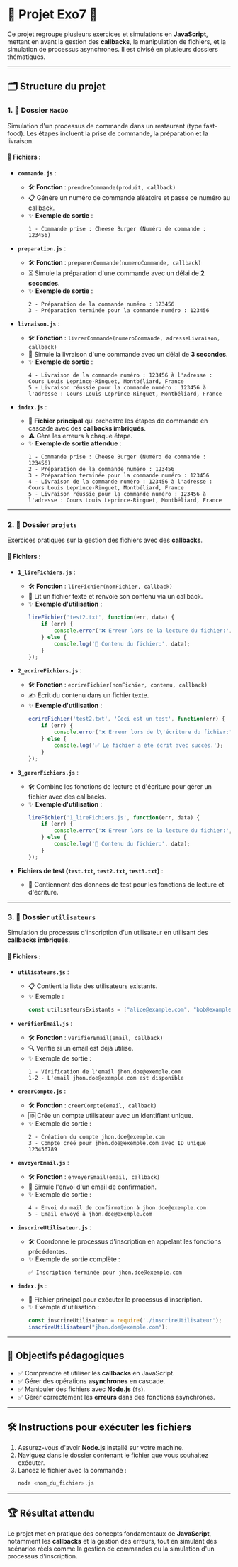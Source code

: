 # 🌟 **Projet Exo7** 🌟

Ce projet regroupe plusieurs exercices et simulations en **JavaScript**, mettant en avant la gestion des **callbacks**, la manipulation de fichiers, et la simulation de processus asynchrones. Il est divisé en plusieurs dossiers thématiques.

---

## 🗂️ **Structure du projet**

### 1. 📂 **Dossier `MacDo`**
Simulation d'un processus de commande dans un restaurant (type fast-food). Les étapes incluent la prise de commande, la préparation et la livraison.

#### 📄 **Fichiers :**
- **`commande.js`** :
  - 🛠️ **Fonction** : `prendreCommande(produit, callback)`
  - 📋 Génère un numéro de commande aléatoire et passe ce numéro au callback.
  - ✨ **Exemple de sortie** :
    ```
    1 - Commande prise : Cheese Burger (Numéro de commande : 123456)
    ```

- **`preparation.js`** :
  - 🛠️ **Fonction** : `preparerCommande(numeroCommande, callback)`
  - ⏳ Simule la préparation d'une commande avec un délai de **2 secondes**.
  - ✨ **Exemple de sortie** :
    ```
    2 - Préparation de la commande numéro : 123456
    3 - Préparation terminée pour la commande numéro : 123456
    ```

- **`livraison.js`** :
  - 🛠️ **Fonction** : `livrerCommande(numeroCommande, adresseLivraison, callback)`
  - 🚚 Simule la livraison d'une commande avec un délai de **3 secondes**.
  - ✨ **Exemple de sortie** :
    ```
    4 - Livraison de la commande numéro : 123456 à l'adresse : Cours Louis Leprince-Ringuet, Montbéliard, France
    5 - Livraison réussie pour la commande numéro : 123456 à l'adresse : Cours Louis Leprince-Ringuet, Montbéliard, France
    ```

- **`index.js`** :
  - 🧩 **Fichier principal** qui orchestre les étapes de commande en cascade avec des **callbacks imbriqués**.
  - ⚠️ Gère les erreurs à chaque étape.
  - ✨ **Exemple de sortie attendue** :
    ```
    1 - Commande prise : Cheese Burger (Numéro de commande : 123456)
    2 - Préparation de la commande numéro : 123456
    3 - Préparation terminée pour la commande numéro : 123456
    4 - Livraison de la commande numéro : 123456 à l'adresse : Cours Louis Leprince-Ringuet, Montbéliard, France
    5 - Livraison réussie pour la commande numéro : 123456 à l'adresse : Cours Louis Leprince-Ringuet, Montbéliard, France
    ```

---

### 2. 📂 **Dossier `projets`**
Exercices pratiques sur la gestion des fichiers avec des **callbacks**.

#### 📄 **Fichiers :**
- **`1_lireFichiers.js`** :
  - 🛠️ **Fonction** : `lireFichier(nomFichier, callback)`
  - 📖 Lit un fichier texte et renvoie son contenu via un callback.
  - ✨ **Exemple d'utilisation** :
    ```javascript
    lireFichier('test2.txt', function(err, data) {
        if (err) {
            console.error('❌ Erreur lors de la lecture du fichier:', err);
        } else {
            console.log('📄 Contenu du fichier:', data);
        }
    });
    ```

- **`2_ecrireFichiers.js`** :
  - 🛠️ **Fonction** : `ecrireFichier(nomFichier, contenu, callback)`
  - ✍️ Écrit du contenu dans un fichier texte.
  - ✨ **Exemple d'utilisation** :
    ```javascript
    ecrireFichier('test2.txt', 'Ceci est un test', function(err) {
        if (err) {
            console.error('❌ Erreur lors de l\'écriture du fichier:', err);
        } else {
            console.log('✅ Le fichier a été écrit avec succès.');
        }
    });
    ```

- **`3_gererFichiers.js`** :
  - 🛠️ Combine les fonctions de lecture et d'écriture pour gérer un fichier avec des callbacks.
  - ✨ **Exemple d'utilisation** :
    ```javascript
    lireFichier('1_lireFichiers.js', function(err, data) {
        if (err) {
            console.error('❌ Erreur lors de la lecture du fichier:', err);
        } else {
            console.log('📄 Contenu du fichier:', data);
        }
    });
    ```

- **Fichiers de test (`test.txt`, `test2.txt`, `test3.txt`)** :
  - 📂 Contiennent des données de test pour les fonctions de lecture et d'écriture.

---

### 3. 📂 **Dossier `utilisateurs`**
Simulation du processus d'inscription d'un utilisateur en utilisant des **callbacks imbriqués**.

#### 📄 **Fichiers :**
- **`utilisateurs.js`** :
  - 📋 Contient la liste des utilisateurs existants.
  - ✨ Exemple :
    ```javascript
    const utilisateursExistants = ["alice@example.com", "bob@example.com", "charlie@example.com"];
    ```

- **`verifierEmail.js`** :
  - 🛠️ **Fonction** : `verifierEmail(email, callback)`
  - 🔍 Vérifie si un email est déjà utilisé.
  - ✨ Exemple de sortie :
    ```
    1 - Vérification de l'email jhon.doe@exemple.com
    1-2 - L'email jhon.doe@exemple.com est disponible
    ```

- **`creerCompte.js`** :
  - 🛠️ **Fonction** : `creerCompte(email, callback)`
  - 🆔 Crée un compte utilisateur avec un identifiant unique.
  - ✨ Exemple de sortie :
    ```
    2 - Création du compte jhon.doe@exemple.com
    3 - Compte créé pour jhon.doe@exemple.com avec ID unique 123456789
    ```

- **`envoyerEmail.js`** :
  - 🛠️ **Fonction** : `envoyerEmail(email, callback)`
  - 📧 Simule l'envoi d'un email de confirmation.
  - ✨ Exemple de sortie :
    ```
    4 - Envoi du mail de confirmation à jhon.doe@exemple.com
    5 - Email envoyé à jhon.doe@exemple.com
    ```

- **`inscrireUtilisateur.js`** :
  - 🛠️ Coordonne le processus d'inscription en appelant les fonctions précédentes.
  - ✨ Exemple de sortie complète :
    ```
    ✅ Inscription terminée pour jhon.doe@exemple.com
    ```

- **`index.js`** :
  - 🧩 Fichier principal pour exécuter le processus d'inscription.
  - ✨ Exemple d'utilisation :
    ```javascript
    const inscrireUtilisateur = require('./inscrireUtilisateur');
    inscrireUtilisateur("jhon.doe@exemple.com");
    ```

---

## 🎯 **Objectifs pédagogiques**
- ✅ Comprendre et utiliser les **callbacks** en JavaScript.
- ✅ Gérer des opérations **asynchrones** en cascade.
- ✅ Manipuler des fichiers avec **Node.js** (`fs`).
- ✅ Gérer correctement les **erreurs** dans des fonctions asynchrones.

---

## 🛠️ **Instructions pour exécuter les fichiers**
1. Assurez-vous d'avoir **Node.js** installé sur votre machine.
2. Naviguez dans le dossier contenant le fichier que vous souhaitez exécuter.
3. Lancez le fichier avec la commande :
   ```bash
   node <nom_du_fichier>.js
   ```

---

## 🏆 **Résultat attendu**
Le projet met en pratique des concepts fondamentaux de **JavaScript**, notamment les **callbacks** et la gestion des erreurs, tout en simulant des scénarios réels comme la gestion de commandes ou la simulation d'un processus d'inscription.
